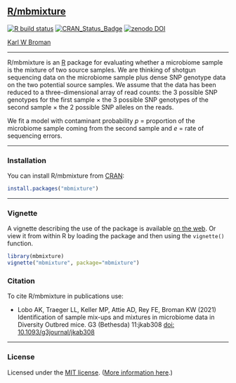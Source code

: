 ## [R/mbmixture](https://github.com/kbroman/mbmixture)

[![R build status](https://github.com/kbroman/mbmixture/workflows/R-CMD-check/badge.svg)](https://github.com/kbroman/mbmixture/actions)
[![CRAN_Status_Badge](https://www.r-pkg.org/badges/version/mbmixture)](https://cran.r-project.org/package=mbmixture)
[![zenodo DOI](https://zenodo.org/badge/DOI/10.5281/zenodo.4067048.svg)](https://doi.org/10.5281/zenodo.4067048)

[Karl W Broman](https://kbroman.org)

---

R/mbmixture is an [R](https://www.r-project.org) package for
evaluating whether a microbiome sample is the mixture of two source
samples. We are thinking of shotgun sequencing data on the microbiome
sample plus dense SNP genotype data on the two potential source
samples. We assume that the data has been reduced to a
three-dimensional array of read counts: the 3 possible SNP genotypes
for the first sample &times; the 3 possible SNP genotypes of the
second sample &times; the 2 possible SNP alleles on the reads.

We fit a model with contaminant probability _p_ = proportion of the
microbiome sample coming from the second sample and _e_ = rate of sequencing
errors.

---

### Installation

You can install R/mbmixture from [CRAN](https://cran.r-project.org):

```r
install.packages("mbmixture")
```

---

### Vignette

A vignette describing the use of the package is available
[on the web](https://kbroman.org/mbmixture/mbmixture.html).
Or view it from within R by loading the package and then using the
`vignette()` function.

```r
library(mbmixture)
vignette("mbmixture", package="mbmixture")
```

### Citation

To cite R/mbmixture in publications use:

- Lobo AK, Traeger LL, Keller MP, Attie AD, Rey FE, Broman KW (2021)
  Identification of sample mix-ups and mixtures in microbiome data in
  Diversity Outbred mice. G3 (Bethesda) 11:jkab308
  [doi: 10.1093/g3journal/jkab308](https://doi.org/10.1093/g3journal/jkab308)


---

### License

Licensed under the [MIT license](https://cran.r-project.org/web/licenses/MIT).
([More information here](https://en.wikipedia.org/wiki/MIT_License).)
